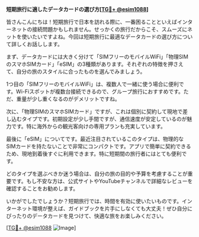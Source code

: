 **短期旅行に適したデータカードの選び方[[TG💪+ @esim1088](https://t.me/s/esim1088)]**

皆さんこんにちは！短期旅行で日本を訪れる際に、一番困ることといえばインターネットの接続問題かもしれません。せっかくの旅行だからこそ、スムーズにネットを使いたいですよね。今回は短期旅行に最適なデータカードの選び方について詳しくお話しします。

まず、データカードには大きく分けて「SIMフリーのモバイルWiFi」「物理SIMのスマホSIMカード」「eSIM」の3種類があります。それぞれの特徴を押さえて、自分の旅のスタイルに合ったものを選んでみましょう。

1つ目の「SIMフリーのモバイルWiFi」は、複数人で一緒に使う場合に便利です。Wi-Fiスポットが複数台接続できるので、グループ旅行におすすめです。ただ、重量が少し重くなるのがデメリットですね。

次に、「物理SIMのスマホSIMカード」ですが、これは個別に契約して現地で差し込むタイプです。初期設定が少し手間ですが、通信速度が安定しているのが魅力です。特に海外からの観光客向けの専用プランも充実しています。

最後に「eSIM」についてです。最近注目されているこのタイプは、物理的なSIMカードを持たないことで非常にコンパクトです。アプリで簡単に契約できるため、現地到着後すぐに利用できます。特に短期間の旅行者にはとても便利です。

どのタイプを選ぶべきか迷う場合は、自分の旅の目的や予算を考慮することが重要です。もし不安な方は、公式サイトやYouTubeチャンネルで詳細なレビューを確認することをお勧めします。

いかがでしたでしょうか？短期旅行では、時間を有効に使いたいものです。インターネット環境が整えば、ガイドブックを片手にしなくても大丈夫！ぜひ自分にぴったりのデータカードを見つけて、快適な旅をお楽しみください。

[[TG💪+ @esim1088](https://t.me/s/esim1088) ![Image](https://i.postimg.cc/Y0z9fWf4/image.png)]